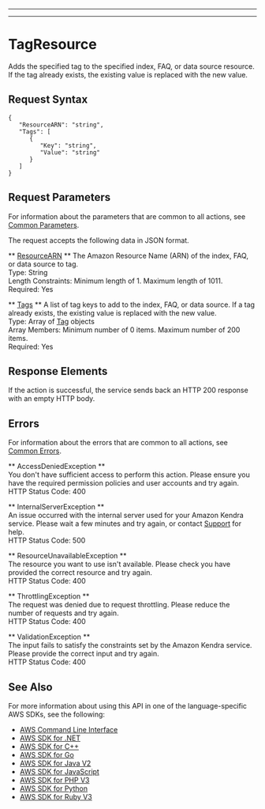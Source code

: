 --------

--------

# TagResource<a name="API_TagResource"></a>

Adds the specified tag to the specified index, FAQ, or data source resource\. If the tag already exists, the existing value is replaced with the new value\.

## Request Syntax<a name="API_TagResource_RequestSyntax"></a>

```
{
   "ResourceARN": "string",
   "Tags": [ 
      { 
         "Key": "string",
         "Value": "string"
      }
   ]
}
```

## Request Parameters<a name="API_TagResource_RequestParameters"></a>

For information about the parameters that are common to all actions, see [Common Parameters](CommonParameters.md)\.

The request accepts the following data in JSON format\.

 ** [ResourceARN](#API_TagResource_RequestSyntax) **   <a name="Kendra-TagResource-request-ResourceARN"></a>
The Amazon Resource Name \(ARN\) of the index, FAQ, or data source to tag\.  
Type: String  
Length Constraints: Minimum length of 1\. Maximum length of 1011\.  
Required: Yes

 ** [Tags](#API_TagResource_RequestSyntax) **   <a name="Kendra-TagResource-request-Tags"></a>
A list of tag keys to add to the index, FAQ, or data source\. If a tag already exists, the existing value is replaced with the new value\.  
Type: Array of [Tag](API_Tag.md) objects  
Array Members: Minimum number of 0 items\. Maximum number of 200 items\.  
Required: Yes

## Response Elements<a name="API_TagResource_ResponseElements"></a>

If the action is successful, the service sends back an HTTP 200 response with an empty HTTP body\.

## Errors<a name="API_TagResource_Errors"></a>

For information about the errors that are common to all actions, see [Common Errors](CommonErrors.md)\.

 ** AccessDeniedException **   
You don't have sufficient access to perform this action\. Please ensure you have the required permission policies and user accounts and try again\.  
HTTP Status Code: 400

 ** InternalServerException **   
An issue occurred with the internal server used for your Amazon Kendra service\. Please wait a few minutes and try again, or contact [Support](http://aws.amazon.com/contact-us/) for help\.  
HTTP Status Code: 500

 ** ResourceUnavailableException **   
The resource you want to use isn't available\. Please check you have provided the correct resource and try again\.  
HTTP Status Code: 400

 ** ThrottlingException **   
The request was denied due to request throttling\. Please reduce the number of requests and try again\.  
HTTP Status Code: 400

 ** ValidationException **   
The input fails to satisfy the constraints set by the Amazon Kendra service\. Please provide the correct input and try again\.  
HTTP Status Code: 400

## See Also<a name="API_TagResource_SeeAlso"></a>

For more information about using this API in one of the language\-specific AWS SDKs, see the following:
+  [AWS Command Line Interface](https://docs.aws.amazon.com/goto/aws-cli/kendra-2019-02-03/TagResource) 
+  [AWS SDK for \.NET](https://docs.aws.amazon.com/goto/DotNetSDKV3/kendra-2019-02-03/TagResource) 
+  [AWS SDK for C\+\+](https://docs.aws.amazon.com/goto/SdkForCpp/kendra-2019-02-03/TagResource) 
+  [AWS SDK for Go](https://docs.aws.amazon.com/goto/SdkForGoV1/kendra-2019-02-03/TagResource) 
+  [AWS SDK for Java V2](https://docs.aws.amazon.com/goto/SdkForJavaV2/kendra-2019-02-03/TagResource) 
+  [AWS SDK for JavaScript](https://docs.aws.amazon.com/goto/AWSJavaScriptSDK/kendra-2019-02-03/TagResource) 
+  [AWS SDK for PHP V3](https://docs.aws.amazon.com/goto/SdkForPHPV3/kendra-2019-02-03/TagResource) 
+  [AWS SDK for Python](https://docs.aws.amazon.com/goto/boto3/kendra-2019-02-03/TagResource) 
+  [AWS SDK for Ruby V3](https://docs.aws.amazon.com/goto/SdkForRubyV3/kendra-2019-02-03/TagResource) 